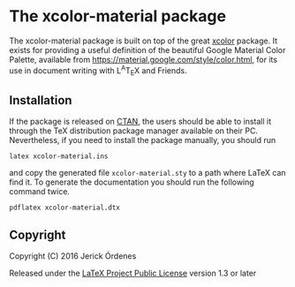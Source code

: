 # The xcolor-material package
The xcolor-material package is built on top of the great [xcolor](https://www.ctan.org/pkg/xcolor) package. It exists for providing a useful definition of the beautiful Google Material Color Palette, available from https://material.google.com/style/color.html, for its use in document writing with L<sup>A</sup>T<sub>E</sub>X and Friends.

## Installation
If the package is released on [CTAN](https://www.ctan.org/), the users should be able to install it through the TeX distribution package manager available on their PC. Nevertheless, if you need to install the package manually, you should run

    latex xcolor-material.ins

and copy the generated file `xcolor-material.sty` to a path where LaTeX can find it. To generate the documentation you should run the following command twice.

    pdflatex xcolor-material.dtx

## Copyright
Copyright (C) 2016 Jerick Órdenes

Released under the [LaTeX Project Public License](http://www.latex-project.org/lppl.txt) version 1.3 or later
